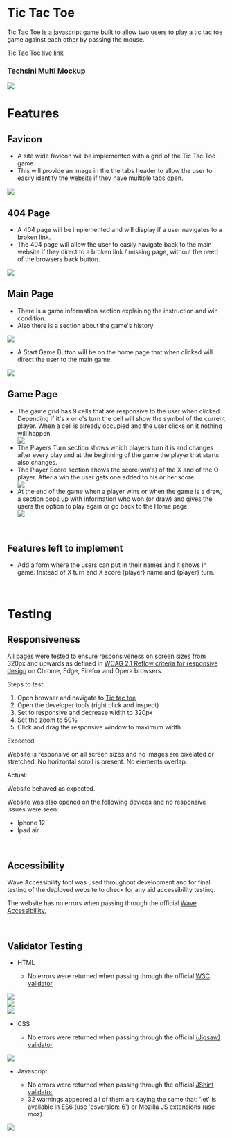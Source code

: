 
<h1> Tic Tac Toe </h1>

Tic Tac Toe is a javascript game built to allow two users to play a tic tac toe game against each other by passing the mouse.

<a href="https://huremovic95.github.io/Tic-tac-toe/" target="_blank">Tic Tac Toe live link </a>

<h3> Techsini Multi Mockup </h3>

<img src="assets/images/multi-mock-up.png">

<br>

<h1> Features </h1>

<h2> Favicon </h2>
<ul>
<li>A site wide favicon will be implemented with a grid of the Tic Tac Toe game</li>
<li>This will provide an image in the the tabs header to allow the user to easily identify the website if they have multiple tabs open.</li>
</ul>

<img src="assets/images/favicon-readme.png">

<br>

<h2> 404 Page </h2>
<ul>
<li>A 404 page will be implemented and will display if a user navigates to a broken link.</li>
<li>The 404 page will allow the user to easily navigate back to the main website if they direct to a broken link / missing page, without the need of the browsers back button.</li>
</ul>

<img src="assets/images/404-readme.png">

<br>

<h2> Main Page </h2>

<ul>
<li>There is a game information section explaining the instruction and win condition.</li>
<li>Also there is a section about the game's history</li>
</ul>

<img src="assets/images/mainpage-readme.png">

<ul>
<li>A Start Game Button will be on the home page that when clicked will direct the user to the main game.</li>
</ul>

<img src="assets/images/start-btn-readme.png">

<br>

<h2> Game Page </h2>

<ul>
<li> The game grid has 9 cells that are responsive to the user when clicked. Depending if it's x or o's turn the cell will show the symbol of the current player. When a cell is already occupied and the user clicks on it nothing will happen.</li>
<img src="assets/images/game-grid-readme.png">
<li>The Players Turn section shows which players turn it is and changes after every play and at the beginning of the game the player that starts also changes.</li>
<li>The Player Score section shows the score(win's) of the X and of the O player. After a win the user gets one added to his or her score.</li>
<img src="assets/images/turn-score-readme.png">
<li>At the end of the game when a player wins or when the game is a draw, a section pops up with information who won (or draw) and gives the users the option to play again or go back to the Home page.</li>
<img src="assets/images/endgame-readme.png">
</ul>

<br>

<h2> Features left to implement </h2>

<ul>
<li>Add a form where the users can put in their names and it shows in game. Instead of X turn and X score {player} name and {player} turn.</li>
</ul>

<br>

<h1> Testing </h1>

<h2> Responsiveness </h2>

All pages were tested to ensure responsiveness on screen sizes from 320px and upwards as defined in <a href="https://www.w3.org/WAI/WCAG21/Understanding/reflow.html" target="_blank">WCAG 2.1 Reflow criteria for responsive design</a> on Chrome, Edge, Firefox and Opera browsers.

Steps to test:

<ol>
<li>Open browser and navigate to <a href="https://huremovic95.github.io/Tic-tac-toe/game.html">Tic tac toe</a></li>
<li>Open the developer tools (right click and inspect)</li>
<li>Set to responsive and decrease width to 320px</li>
<li>Set the zoom to 50%</li>
<li>Click and drag the responsive window to maximum width</li>
</ol>

Expected:

Website is responsive on all screen sizes and no images are pixelated or stretched. No horizontal scroll is present. No elements overlap.

Actual:

Website behaved as expected.

Website was also opened on the following devices and no responsive issues were seen:

<ul>
<li>Iphone 12</li>
<li>Ipad air</li>
</ul>

<br>

<h2> Accessibility </h2>

Wave Accessibility tool was used throughout development and for final testing of the deployed website to check for any aid accessibility testing.

The website has no errors when passing through the official <a href="https://wave.webaim.org/aim/" target="_blank">Wave Accessiblility.</a>

<br>

<h2> Validator Testing </h2>

<ul>
<li>HTML</li>
<ul><li>No errors were returned when passing through the official <a href="https://validator.w3.org/" target="_blank">W3C validator</a></li></ul>
</ul>

<img src="assets/images/w3index-readme.png">

<br>

<img src="assets/images/w3game-readme.png">

<br>

<img src="assets/images/w3-404-readme.png">

<br>

<ul>
<li>CSS</li>
<ul><li>No errors were returned when passing through the official <a href="https://jigsaw.w3.org/css-validator/" target="_blank">(Jigsaw) validator</a></li></ul>
</ul>

<img src="assets/images/cssW3-readme.png">

<br>

<ul>
<li>Javascript</li>
<ul><li>No errors were returned when passing through the official <a href="https://jshint.com/" target="_blank">JShint validator</a></li>
<li>32 warnings appeared all of them are saying the same that: 
'let' is available in ES6 (use 'esversion: 6') or Mozilla JS extensions (use moz).</li></ul>
</ul>

<img src="assets/images/jshint-readme.png">